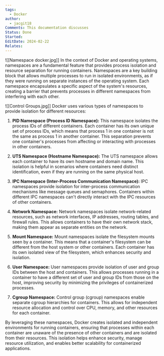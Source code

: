 ```yaml
---
tags:
  - Docker
author:
  - jacgit18
Comments: This documentation discusses
Status: Done
Started: 
EditDate: 2024-02-22
Relates:
---
```

![[Namespace docker.jpg]]
In the context of Docker and operating systems, namespaces are a fundamental feature that provides process isolation and resource separation for running containers. Namespaces are a key building block that allows multiple processes to run in isolated environments, as if they were running on separate instances of the operating system. Each namespace encapsulates a specific aspect of the system's resources, creating a barrier that prevents processes in different namespaces from interfering with each other.


![[Control Groups.jpg]]
Docker uses various types of namespaces to provide isolation for different resources:

1. **PID Namespace (Process ID Namespace):**
   This namespace isolates the process IDs of different containers. Each container has its own unique set of process IDs, which means that process 1 in one container is not the same as process 1 in another container. This separation prevents one container's processes from affecting or interacting with processes in other containers.

2. **UTS Namespace (Hostname Namespace):**
   The UTS namespace allows each container to have its own hostname and domain name. This isolation is helpful in scenarios where containers need distinct identification, even if they are running on the same physical host.

3. **IPC Namespace (Inter-Process Communication Namespace):**
   IPC namespaces provide isolation for inter-process communication mechanisms like message queues and semaphores. Containers within different IPC namespaces can't directly interact with the IPC resources of other containers.

4. **Network Namespace:**
   Network namespaces isolate network-related resources, such as network interfaces, IP addresses, routing tables, and firewall rules. This allows containers to have their own network stack, making them appear as separate entities on the network.

5. **Mount Namespace:**
   Mount namespaces isolate the filesystem mounts seen by a container. This means that a container's filesystem can be different from the host system or other containers. Each container has its own isolated view of the filesystem, which enhances security and isolation.

6. **User Namespace:**
   User namespaces provide isolation of user and group IDs between the host and containers. This allows processes running in a container to have a different set of user and group IDs from those on the host, improving security by minimizing the privileges of containerized processes.

7. **Cgroup Namespace:**
   Control group (cgroup) namespaces enable separate cgroup hierarchies for containers. This allows for independent resource allocation and control over CPU, memory, and other resources for each container.

By leveraging these namespaces, Docker creates isolated and independent environments for running containers, ensuring that processes within each container are unaware of the presence of other containers and are isolated from their resources. This isolation helps enhance security, manage resource utilization, and enables better scalability for containerized applications.